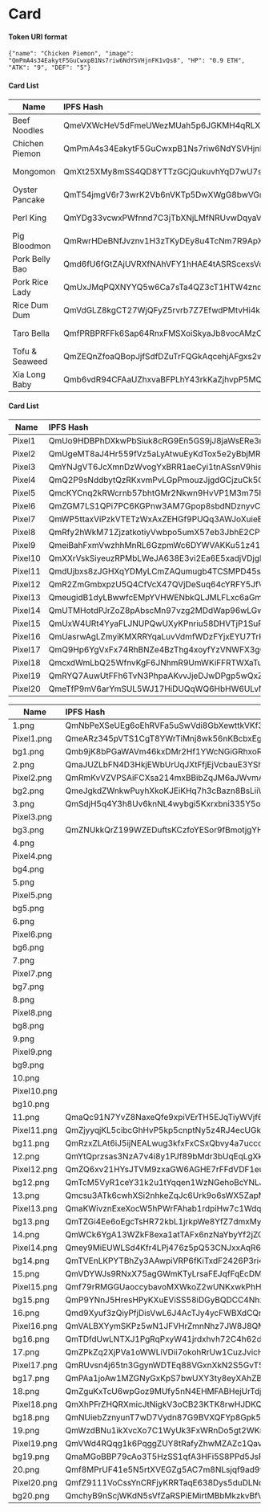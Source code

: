 # Card

#### Token URI format
```
{"name": "Chicken Piemon", "image": "QmPmA4s34EakytF5GuCwxpB1Ns7riw6NdYSVHjnFK1vQs8", "HP": "0.9 ETH", "ATK": "9", "DEF": "5"}
```

#### Card List

Name                      | IPFS Hash                                       | HP       | ATK | DEF
--------------------------|:------------------------------------------------|:---------|:----|:----
Beef Noodles              | QmeVXWcHeV5dFmeUWezMUah5p6JGKMH4qRLXNCoV4Tgfnj  | 0.5 ETH  | 6   | 6
Chichen Piemon            | QmPmA4s34EakytF5GuCwxpB1Ns7riw6NdYSVHjnFK1vQs8  | 0.9 ETH  | 9   | 5
Mongomon                  | QmXt25XMy8mSS4QD8YTTzGCjQukuvhYqD7wU7srV7THpU3  | 1.2 ETH  | 10  | 8
Oyster Pancake            | QmT54jmgV6r73wrK2Vb6nVKTp5DwXWgG8bwVGn5a7NKKM2  | 0.45 ETH | 5   | 3
Perl King                 | QmYDg33vcwxPWfnnd7C3jTbXNjLMfNRUvwDqyaVubnHosw  | 0.35 ETH | 4   | 3
Pig Bloodmon              | QmRwrHDeBNfJvznv1H3zTKyDEy8u4TcNm7R9ApXEvTpZ6W  | 0.3 ETH  | 3   | 6
Pork Belly Bao            | Qmd6fU6fGtZAjUVRXfNAhVFY1hHAE4tASRScexsVocKPW9  | 1.0 ETH  | 9   | 10
Pork Rice Lady            | QmUxJMqPQXNYYQ5w6Ca7sTa4QZ3cT1HTW4zndKjugnqzFr  | 0.5 ETH  | 5   | 5
Rice Dum Dum              | QmVdGLZ8kgCT27WjQFyZ5rvrb7Z7EfwdPMtvHi4kVTogHr  | 0.5 ETH  | 6   | 7
Taro Bella                | QmfPRBPRFFk6Sap64RnxFMSXoiSkyaJb8vocAMzCq3HSSs  | 0.3 ETH  | 5   | 2
Tofu & Seaweed            | QmZEQnZfoaQBopJjfSdfDZuTrFQGkAqcehjAFgxs2w1fEx  | 0.1 ETH  | 1   | 2
Xia Long Baby             | Qmb6vdR94CFAaUZhxvaBFPLhY43rkKaZjhvpP5MQCBw1wx  | 0.7 ETH  | 8   | 5


#### Card List

Name                      | IPFS Hash                                       
--------------------------|:------------------------------------------------
Pixel1                    | QmUo9HDBPhDXkwPbSiuk8cRG9En5GS9jJ8jaWsERe3mjey  
Pixel2                    | QmUgeMT8aJ4Hr559fVz5aLyAtwuEyKdTox5e2yBbjMRUqq
Pixel3                    | QmYNJgVT6JcXmnDzWvogYxBRR1aeCyi1tnASsnV9hisAWo
Pixel4                    | QmQ2P9sNddbytQzRKxvmPvLGpPmouzJjgdGCjzuCk5QKFD 
Pixel5                    | QmcKYCnq2kRWcrnb57bhtGMr2Nkwn9HvVP1M3m75hRf8UW
Pixel6                    | QmZGM7LS1QPi7PC6KGPnw3AM7Gpop8sbdNDznyvCLAmDrx
Pixel7                    | QmWP5ttaxViPzkVTETzWxAxZEHGf9PUQq3AWJoXuieE5FJ
Pixel8                    | QmRfy2hWkM71ZjzatkotiyVwbpo5umX57eb3JbhE2CP9JT 
Pixel9                    | QmeiBahFxmVwzhhMnRL6GzpmWc6DYWVAKKu51z41TXjE43 
Pixel10                   | QmXXrVskSiyeuzRPMbLWeJA638E3vi2Ea6E5xadjVDjgBp
Pixel11                   | QmdUjbxs8zJGHXqYDMyLCmZAQumugb4TCSMPD45s3EtHou 
Pixel12                   | QmR2ZmGmbxpzU5Q4CfVcX47QVjDeSuq64cYRFY5JfVRgdx
Pixel13                   | QmeugidB1dyLBwwfcEMpYVHWENbkQLJMLFLxc6aGmMPwpt  
Pixel14                   | QmUTMHotdPJrZoZ8pAbscMn97vzg2MDdWap96wLGwCjRVX 
Pixel15                   | QmUxW4URt4YyaFLJNUPQwUXyKPnriu58DHVTjP1SuPgriV 
Pixel16                   | QmUasrwAgLZmyiKMXRRYqaLuvVdmfWDzFYjxEYU7TrKW6X  
Pixel17                   | QmQ9Hp6YgVxFx74RhBNZe4BzThg4xoyfYzVNWFX3gCwNy2
Pixel18                   | QmcxdWmLbQ25WfnvKgF6JNhmR9UmWKiFFRTWXaTuDtA9YA
Pixel19                   | QmRYQ7AuwUtFFh6TvN3PhpaAKvvJjeDJwDPgp5wQxZ1uKY
Pixel20                   | QmeTfP9mV6arYmSUL5WJ17HiDUQqWQ6HbHW6ULvMLyCoSW 

Name                      | IPFS Hash                                       
--------------------------|:------------------------------------------------
1.png                     | QmNbPeXSeUEg6oEhRVFa5uSwVdi8GbXewttkVKf3zX2oyX  
Pixel1.png                | QmeARz345pVTS1CgT8YWrTiMnj8wk56nKBcbxEgSvVjpXE
bg1.png                   | Qmb9jK8bPGaWAVm46kxDMr2Hf1YWcNGiGRhxoRiTRvfNeW
2.png                     | QmaJUZLbFN4D3HkjEWbUrUqJXtFfjEjVcbauE3YSh393ht 
Pixel2.png                | QmRmKvVZVPSAiFCXsa214mxBBibZqJM6aJWvmA8ndkc5ig
bg2.png                   | QmeJgkdZWnkwPuyhXkoKJEiKHq7h3cBazn8BsLiiWyeGm4
3.png                     | QmSdjH5q4Y3h8Uv6knNL4wybgi5Kxrxbni335Y5ooMtKjg
Pixel3.png                | 
bg3.png                   | QmZNUkkQrZ199WZEDuftsKCzfoYESor9fBmotjgYHrkGbx
4.png                     |   
Pixel4.png                | 
bg4.png                   | 
5.png                     |   
Pixel5.png                | 
bg5.png                   | 
6.png                     |   
Pixel6.png                | 
bg6.png                   | 
7.png                     |   
Pixel7.png                | 
bg7.png                   | 
8.png                     |   
Pixel8.png                | 
bg8.png                   | 
9.png                     |   
Pixel9.png                | 
bg9.png                   | 
10.png                    |   
Pixel10.png               | 
bg10.png                  | 
11.png                    | QmaQc91N7YvZ8NaxeQfe9xpiVErTH5EJqTiyWVjf6CnV9X
Pixel11.png               | QmZjyyqjKL5cibcGhHvP5kp5cnptNy5z4RJ4ecUGkEjCHE
bg11.png                  | QmRzxZLAt6iJ5ijNEALwug3kfxFxCSxQbvy4a7ucco4ZXC
12.png                    | QmYtQprzsas3NzA7v4i8y1PJf89bMdr3bUqEqLgXkmfN6X
Pixel12.png               | QmZQ6xv21HYsJTVM9zxaGW6AGHE7rFFdVDF1euCsKXdcPG
bg12.png                  | QmTcM5VyR1ceY31k2u1tYqqen1WzNGehoBcYNLJHePqQc3
13.png                    | Qmcsu3ATk6cwhXSi2nhkeZqJc6Urk9o6sWX5ZapMDLhedA
Pixel13.png               | QmaKWivznExeXocW5hPWrFAhab1rdpiHw7c1WdqsvFT8Xc
bg13.png                  | QmTZGi4Ee6oEgcTsHR72kbL1jrkpWe8YfZ7dmxMyKb42GY
14.png                    | QmWCk6YgA13WZkF8exa1atTAFx6nzNaYbyYf2jZQRTEJyL
Pixel14.png               | Qmey9MiEUWLSd4Kfr4LPj476z5pQ53CNJxxAqR6UmMCofQ
bg14.png                  | QmTVEnLKPYTBhZy3AAwpiVRP6fKiTxdF2426P3ri4nNpjH
15.png                    | QmVDYWJs9RNxX75agGWmKTyLrsaFEJqfFqEcDMVbg9Ftnq
Pixel15.png               | Qmf79rRMGGUaoccybavoMXWkoZ2wUNKxwkPhHe7TjjWBXM
bg15.png                  | QmP9YNnJ5HresHPyKXuEViSS58iDGyBQDCC4NhxnXdTsAn
16.png                    | Qmd9Xyuf3zQiyPfjDisVwL6J4AcTJy4ycFWBXdCQmjupyk
Pixel16.png               | QmVALBXYymSKPz5wN1JFVHrZmnNhz7JW8J8QM5zVrHmagk
bg16.png                  | QmTDfdUwLNTXJ1PgRqPxyW41jrdxhvh72C4h62dNhNgvtP
17.png                    | QmZPkZq2XjPVa1oWWLiVDii7okohRrUw1CuzJvicHwUsCa
Pixel17.png               | QmRUvsn4j65tn3GgynWDTEq88VGxnXkN2S5GvT5PEHo1hP
bg17.png                  | QmPAa1joAw1MZGNyGxKpS7bwUXY3ty8eyXAhZBaGYV749c
18.png                    | QmZguKxTcU6wpGoz9MUfy5nN4EHMFABHejUrTdjou2hJ1M
Pixel18.png               | QmXhPFrZHQRXmicJtNigkV3oCB23KTK8rwHJDKQrkGk39k
bg18.png                  | QmNUiebZznyunT7wD7Vydn87G9BVXQFYp8Gpk5odATiZey
19.png                    | QmWzdBNu1ikXvcXo7C1WyUk3FxWRnDo5gt2WKm14Rcs1Pc
Pixel19.png               | QmVWd4RQqg1k6PqggZUY8tRafyZhwMZAZc1Qavpfdb3QZs
bg19.png                  | QmaMGoBBP79cAo3T5HzSS1qfA3HFi5S8PPd5JsFtwM58ud
20.png                    | Qmf8MPrUF41e5N5rtXVEGZg5AC7m8NLsjqf9ad9fvwVSrw
Pixel20.png               | QmfZ9111VoCssYnCRFjyKRRTaqE638Dys5duDLNqDUr7ZV
bg20.png                  | QmchyB9nScjWKdN5sVfZaRSPiEMirtMBbMkzkvBfVDPj9m



